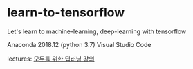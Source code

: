 # learn-to-tensorflow
Let's learn to machine-learning, deep-learning with tensorflow

Anaconda 2018.12 (python 3.7)
Visual Studio Code

lectures: [모두를 위한 딥러닝 강의](http://hunkim.github.io/ml/)